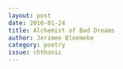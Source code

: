 ```yaml
---
layout: post 
date: 2016-01-24
title: Alchemist of Bad Dreams
author: Jerimee Bloemeke
category: poetry
issue: chthonic
---
```

